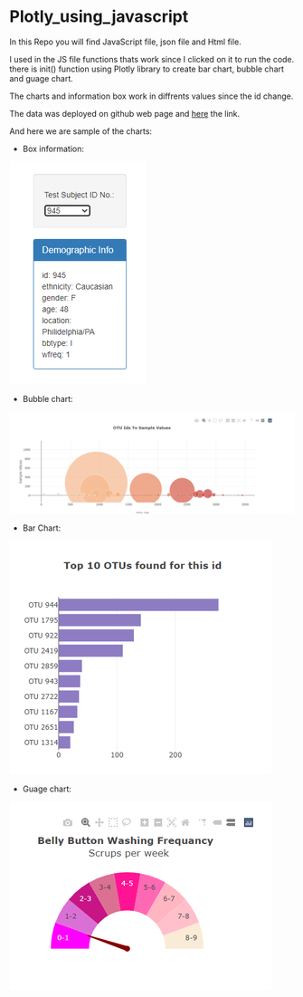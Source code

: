 # Plotly_using_javascript

In this Repo you will find JavaScript file, json file and Html file. 

I used in the JS file functions thats work since I clicked on it to run the code.
there is init() function using Plotly library to create bar chart, bubble chart and guage chart.

The charts and information box work in diffrents values since the id change.

The data was deployed on github web page and [here](https://haifanajdawi.github.io/Plotly_using_javascript/) the link.

And here we are sample of the charts:

* Box information:

![box_info](images/box.png)

* Bubble chart:

![](images/bubble_chart.png)

* Bar Chart:

![](images/bar_chart.png)

* Guage chart:

![](images/guage_chart.png)


